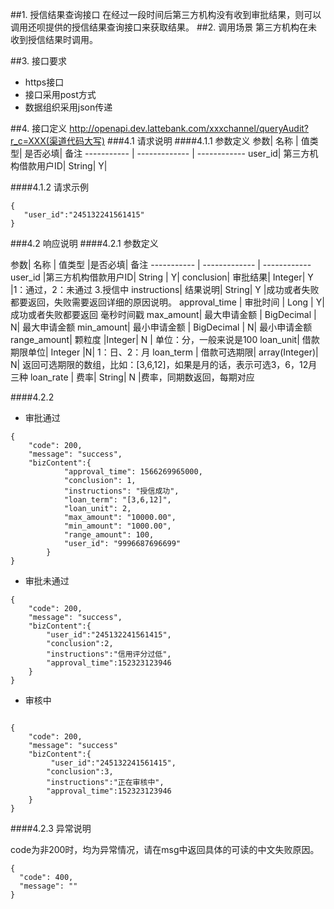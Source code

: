 ##1. 授信结果查询接口
在经过一段时间后第三方机构没有收到审批结果，则可以调用还呗提供的授信结果查询接口来获取结果。
##2. 调用场景
第三方机构在未收到授信结果时调用。




##3. 接口要求
* https接口
* 接口采用post方式
* 数据组织采用json传递



##4. 接口定义
http://openapi.dev.lattebank.com/xxxchannel/queryAudit?r_c=XXX(渠道代码大写)
###4.1 请求说明
####4.1.1 参数定义
参数|  名称 | 值类型| 是否必填|  备注
----------- | ------------- | ------------
user_id| 第三方机构借款用户ID|  String|  Y|


####4.1.2 请求示例
```
{
   "user_id":"245132241561415"
}
```
###4.2 响应说明
####4.2.1 参数定义

参数|  名称 | 值类型 |是否必填|  备注
----------- | ------------- | ------------
user_id |第三方机构借款用户ID|  String | Y|
conclusion|  审批结果|  Integer| Y |1：通过，2：未通过  3.授信中
instructions|  结果说明|  String|  Y |成功或者失败都要返回，失败需要返回详细的原因说明。
approval_time | 审批时间 | Long | Y| 成功或者失败都要返回 毫秒时间戳
max_amount| 最大申请金额 | BigDecimal | N| 最大申请金额
min_amount| 最小申请金额 | BigDecimal | N| 最小申请金额
range_amount| 颗粒度 |Integer| N | 	单位：分，一般来说是100
loan_unit|  借款期限单位|  Integer |N| 1：日、2：月
loan_term | 借款可选期限|  array(Integer)|  N| 返回可选期限的数组，比如：[3,6,12]，如果是月的话，表示可选3，6，12月三种
loan_rate | 费率|  String|  N |费率，同期数返回，每期对应


####4.2.2 
* 审批通过
```
{     
    "code": 200,
    "message": "success",
    "bizContent":{
			"approval_time": 1566269965000,
			"conclusion": 1,
			"instructions": "授信成功",
			"loan_term": "[3,6,12]",
			"loan_unit": 2,
			"max_amount": "10000.00",
			"min_amount": "1000.00",
			"range_amount": 100,
			"user_id": "9996687696699"
		}    
}
```
* 审批未通过
```
{
    "code": 200,
    "message": "success",
    "bizContent":{
        "user_id":"245132241561415",
        "conclusion":2,       
        "instructions":"信用评分过低",
        "approval_time":152323123946
    }
}
```

* 审核中

```

{
    "code": 200,
    "message": "success"
    "bizContent":{
         "user_id":"245132241561415",
        "conclusion":3,       
        "instructions":"正在审核中",
        "approval_time":152323123946
    }
}
```

####4.2.3 异常说明

code为非200时，均为异常情况，请在msg中返回具体的可读的中文失败原因。
```
{
  "code": 400,
  "message": ""
}
```


